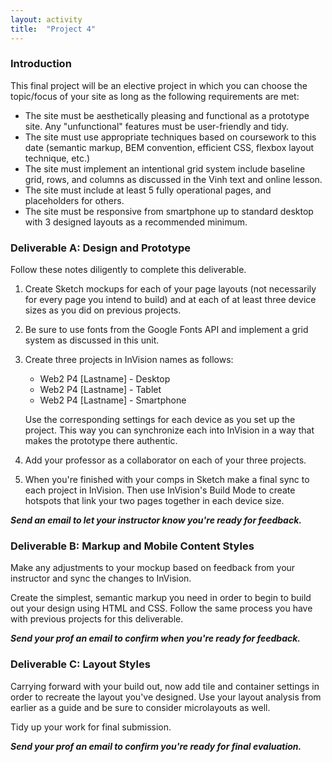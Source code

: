 ```yaml
---
layout: activity
title:  "Project 4"
---
```


### Introduction

This final project will be an elective project in which you can choose the topic/focus of your site as long as the following requirements are met:

* The site must be aesthetically pleasing and functional as a prototype site. Any "unfunctional" features must be user-friendly and tidy.
* The site must use appropriate techniques based on coursework to this date (semantic markup, BEM convention, efficient CSS, flexbox layout technique, etc.)
* The site must implement an intentional grid system include baseline grid, rows, and columns as discussed in the Vinh text and online lesson.
* The site must include at least 5 fully operational pages, and placeholders for others.
* The site must be responsive from smartphone up to standard desktop with 3 designed layouts as a recommended minimum.


### Deliverable A: Design and Prototype

Follow these notes diligently to complete this deliverable.

1. Create Sketch mockups for each of your page layouts (not necessarily for every page you intend to build) and at each of at least three device sizes as you did on previous projects.
2. Be sure to use fonts from the Google Fonts API and implement a grid system as discussed in this unit.
3. Create three projects in InVision names as follows:

    * Web2 P4 [Lastname] - Desktop
    * Web2 P4 [Lastname] - Tablet
    * Web2 P4 [Lastname] - Smartphone

    Use the corresponding settings for each device as you set up the project. This way you can synchronize each into InVision in a way that makes the prototype there authentic.

4. Add your professor as a collaborator on each of your three projects.
5. When you're finished with your comps in Sketch make a final sync to each project in InVision. Then use InVision's Build Mode to create hotspots that link your two pages together in each device size.

***Send an email to let your instructor know you're ready for feedback.***

### Deliverable B: Markup and Mobile Content Styles

Make any adjustments to your mockup based on feedback from your instructor and sync the changes to InVision.

Create the simplest, semantic markup you need in order to begin to build out your design using HTML and CSS. Follow the same process you have with previous projects for this deliverable.

***Send your prof an email to confirm when you're ready for feedback.***

### Deliverable C: Layout Styles

Carrying forward with your build out, now add tile and container settings in order to recreate the layout you've designed. Use your layout analysis from earlier as a guide and be sure to consider microlayouts as well.

Tidy up your work for final submission.

***Send your prof an email to confirm you're ready for final evaluation.***
